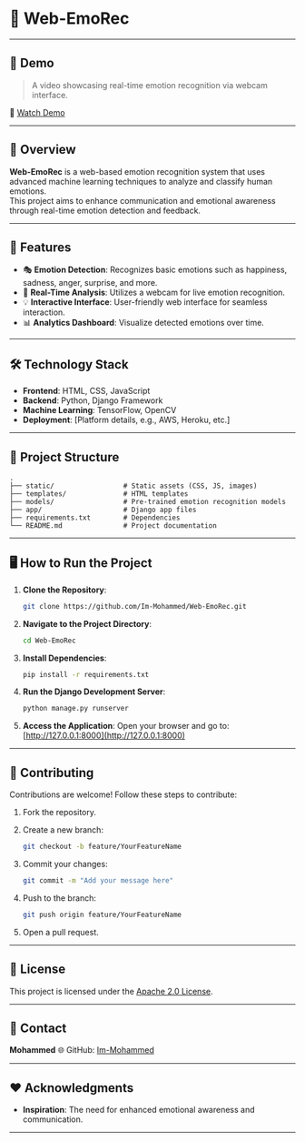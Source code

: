 # 🌟 Web-EmoRec
---
## 🎥 Demo

> A video showcasing real-time emotion recognition via webcam interface.

🔗 [Watch Demo](https://github.com/user-attachments/assets/738075e0-8aed-4038-b361-53df8322f960)

---

## 🚀 Overview

**Web-EmoRec** is a web-based emotion recognition system that uses advanced machine learning techniques to analyze and classify human emotions.  
This project aims to enhance communication and emotional awareness through real-time emotion detection and feedback.

---

## 🌟 Features

- 🎭 **Emotion Detection**: Recognizes basic emotions such as happiness, sadness, anger, surprise, and more.  
- 📸 **Real-Time Analysis**: Utilizes a webcam for live emotion recognition.  
- 💡 **Interactive Interface**: User-friendly web interface for seamless interaction.  
- 📊 **Analytics Dashboard**: Visualize detected emotions over time.  

---

## 🛠️ Technology Stack

- **Frontend**: HTML, CSS, JavaScript  
- **Backend**: Python, Django Framework  
- **Machine Learning**: TensorFlow, OpenCV  
- **Deployment**: [Platform details, e.g., AWS, Heroku, etc.]  

---

## 📂 Project Structure

```plaintext
.
├── static/                 # Static assets (CSS, JS, images)
├── templates/              # HTML templates
├── models/                 # Pre-trained emotion recognition models
├── app/                    # Django app files
├── requirements.txt        # Dependencies
└── README.md               # Project documentation
````

---

## 🖥️ How to Run the Project

1. **Clone the Repository**:

   ```bash
   git clone https://github.com/Im-Mohammed/Web-EmoRec.git
   ```

2. **Navigate to the Project Directory**:

   ```bash
   cd Web-EmoRec
   ```

3. **Install Dependencies**:

   ```bash
   pip install -r requirements.txt
   ```

4. **Run the Django Development Server**:

   ```bash
   python manage.py runserver
   ```

5. **Access the Application**:
   Open your browser and go to: [http://127.0.0.1:8000](http://127.0.0.1:8000)

---

## 🤝 Contributing

Contributions are welcome!
Follow these steps to contribute:

1. Fork the repository.
2. Create a new branch:

   ```bash
   git checkout -b feature/YourFeatureName
   ```
3. Commit your changes:

   ```bash
   git commit -m "Add your message here"
   ```
4. Push to the branch:

   ```bash
   git push origin feature/YourFeatureName
   ```
5. Open a pull request.

---

## 📜 License

This project is licensed under the [Apache 2.0 License](LICENSE).

---

## 📧 Contact

**Mohammed**
🌐 GitHub: [Im-Mohammed](https://github.com/Im-Mohammed)

---
## ❤️ Acknowledgments
* **Inspiration**: The need for enhanced emotional awareness and communication.
---

